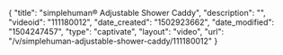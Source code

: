 {
    "title": "simplehuman&reg; Adjustable Shower Caddy",
    "description": "",
    "videoid": "111180012",
    "date_created": "1502923662",
    "date_modified": "1504247457",
    "type": "captivate",
    "layout": "video",
    "url": "\/v\/simplehuman-adjustable-shower-caddy\/111180012"
}